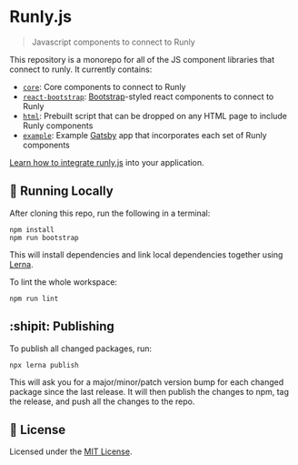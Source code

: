 # Runly.js

> Javascript components to connect to Runly

This repository is a monorepo for all of the JS component libraries that connect to runly. It currently contains:

* [`core`](./core): Core components to connect to Runly
* [`react-bootstrap`](./react-bootstrap): [Bootstrap](https://getbootstrap.com/)-styled react components to connect to Runly
* [`html`](./html): Prebuilt script that can be dropped on any HTML page to include Runly components
* [`example`](./example): Example [Gatsby](https://www.gatsbyjs.org/) app that incorporates each set of Runly components

[Learn how to integrate runly.js](https://www.runly.io/docs/integration/js/) into your application.

## :rocket: Running Locally

After cloning this repo, run the following in a terminal:

```
npm install
npm run bootstrap
```

This will install dependencies and link local dependencies together using [Lerna](https://github.com/lerna/lerna).

To lint the whole workspace:

```
npm run lint
```

## :shipit: Publishing

To publish all changed packages, run:

```
npx lerna publish
```

This will ask you for a major/minor/patch version bump for each changed package since the last release. It will then publish the changes to npm, tag the release, and push all the changes to the repo.

## :memo: License

Licensed under the [MIT License](./LICENSE).
